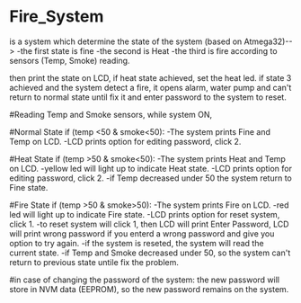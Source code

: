 # Fire_System 
is a system which determine the state of the system (based on Atmega32)-->
-the first state is fine
-the second is Heat
-the third is fire according to sensors (Temp, Smoke) reading.

then print the state on LCD, if heat state achieved, set the heat led.
if state 3 achieved and the system detect a fire, it opens alarm, water pump and can't return to normal state until fix it and enter password to the system to reset.

#Reading Temp and Smoke sensors, while system ON,

#Normal State if (temp <50 & smoke<50):
-The system prints Fine and Temp on LCD.
-LCD prints option for editing password, click 2.

#Heat State if (temp >50 & smoke<50):
-The system prints Heat and Temp on LCD.
-yellow led will light up to indicate Heat state. -LCD prints option for editing password, click 2.
-if Temp decreased under 50 the system return to Fine state.

#Fire State if (temp >50 & smoke>50):
-The system prints Fire on LCD.
-red led will light up to indicate Fire state. -LCD prints option for reset system, click 1.
-to reset system will click 1, then LCD will print Enter Password, LCD will print wrong password if you enterd a wrong password and give you option to try again.
-if the system is reseted, the system will read the current state.
-if Temp and Smoke decreased under 50, so the system can't return to previous state untile fix the problem.

#in case of changing the password of the system: the new password will store in NVM data (EEPROM), so the new password remains on the system.
